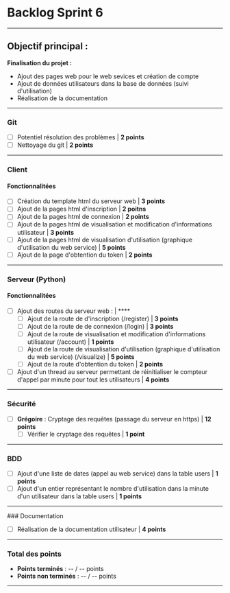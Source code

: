 # Backlog Sprint 6

---

## Objectif principal : 
**Finalisation du projet :**
 - Ajout des pages web pour le web sevices et création de compte
 - Ajout de données utilisateurs dans la base de données (suivi d'utilisation)
 - Réalisation de la documentation

---

### Git
- [ ] Potentiel résolution des problèmes | **2 points**
- [ ] Nettoyage du git | **2 points**

---

### Client

#### Fonctionnalitées
- [ ] Création du template html du serveur web | **3 points**
- [ ] Ajout de la pages html d'inscription | **2 poitns**
- [ ] Ajout de la pages html de connexion | **2 points**
- [ ] Ajout de la pages html de visualisation et modification d'informations utilisateur | **3 points**
- [ ] Ajout de la pages html de visualisation d'utilisation (graphique d'utilisation du web service) | **5 points**
- [ ] Ajout de la page d'obtention du token | **2 points**

---

### Serveur (Python)

#### Fonctionnalitées
- [ ] Ajout des routes du serveur web : | ****
    - [ ] Ajout de la route de d'inscription (/register) | **3 points**
    - [ ] Ajout de la route de de connexion (/login) | **3 points**
    - [ ] Ajout de la route de visualisation et modification d'informations utilisateur (/account) | **1 points**
    - [ ] Ajout de la route de visualisation d'utilisation (graphique d'utilisation du web service) (/visualize) | **5 points**
    - [ ] Ajout de la route d'obtention du token | **2 points**
- [ ] Ajout d'un thread au serveur permettant de réinitialiser le compteur d'appel par minute pour tout les utilisateurs | **4 points**

---

### Sécurité
- [ ] **Grégoire** : Cryptage des requêtes (passage du serveur en https)  | **12 points**
  - [ ] Vérifier le cryptage des requêtes  | **1 point**

---

### BDD
- [ ] Ajout d'une liste de dates (appel au web service) dans la table users | **1 points**
- [ ] Ajout d'un entier représentant le nombre d'utilisation dans la minute d'un utilisateur dans la table users | **1 points**

---

### Documentation
- [ ] Réalisation de la documentation utilisateur | **4 points**

---

### Total des points
- **Points terminés** : -- / -- points
- **Points non terminés** : -- / -- points

---

